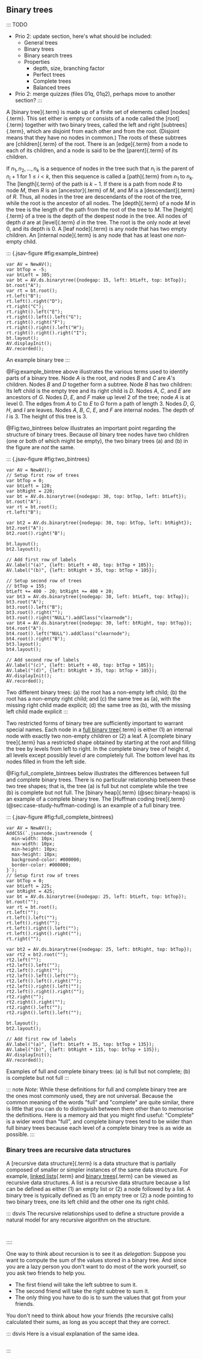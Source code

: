 
## Binary trees

::: TODO
- Prio 2: update section, here's what should be included:
    - General trees
    - Binary trees
    - Binary search trees
    - Properties
        - depth, size, branching factor
        - Perfect trees
        - Complete trees
        - Balanced trees
- Prio 2: merge quizzes (files 01q, 01q2), perhaps move to another section?
:::

A [binary tree]{.term} is made up of a finite
set of elements called [nodes]{.term}.
This set either is empty or consists of a node called the
[root]{.term} together with two binary trees,
called the left and right [subtrees]{.term}, which are disjoint from each other and from the root.
(Disjoint means that they have no nodes in common.) The roots of these
subtrees are [children]{.term} of the
root. There is an [edge]{.term} from a node to
each of its children, and a node is said to be the
[parent]{.term} of its children.

If $n_1, n_2, ..., n_k$ is a sequence of nodes in the tree such that
$n_i$ is the parent of $n_i+1$ for $1 \leq i < k$, then this sequence is
called a [path]{.term} from $n_1$ to $n_k$. The
[length]{.term} of the path is $k-1$. If there
is a path from node $R$ to node $M$, then $R$ is an
[ancestor]{.term} of $M$, and $M$ is a
[descendant]{.term} of $R$. Thus, all nodes in
the tree are descendants of the root of the tree, while the root is the
ancestor of all nodes. The [depth]{.term} of a
node $M$ in the tree is the length of the path from the root of the tree
to $M$. The [height]{.term} of a tree is the
depth of the deepest node in the tree. All nodes of depth $d$ are at
[level]{.term} $d$ in the tree. The root is the
only node at level 0, and its depth is 0. A
[leaf node]{.term} is any node that has two
empty children. An [internal node]{.term} is any
node that has at least one non-empty child.

::: {.jsav-figure #fig:example_bintree}
``` {latex-width=0.3}
var AV = NewAV();
var btTop = -5;
var btLeft = 305;
var bt = AV.ds.binarytree({nodegap: 15, left: btLeft, top: btTop});
bt.root("A");
var rt = bt.root();
rt.left("B");
rt.left().right("D");
rt.right("C");
rt.right().left("E");
rt.right().left().left("G");
rt.right().right("F");
rt.right().right().left("H");
rt.right().right().right("I");
bt.layout();
AV.displayInit();
AV.recorded();
```
An example binary tree
:::

@Fig:example_bintree above illustrates
the various terms used to identify parts of a binary tree.
Node $A$ is the root, and nodes $B$ and $C$ are $A$'s children.
Nodes $B$ and $D$ together form a subtree. Node $B$ has two
children: Its left child is the empty tree and its right child is $D$.
Nodes $A$, $C$, and $E$ are ancestors of $G$. Nodes $D$, $E$, and $F$
make up level 2 of the tree; node $A$ is at level 0. The edges from $A$
to $C$ to $E$ to $G$ form a path of length 3. Nodes $D$, $G$, $H$, and
$I$ are leaves. Nodes $A$, $B$, $C$, $E$, and $F$ are internal nodes.
The depth of $I$ is 3. The height of this tree is 3.


@Fig:two_bintrees below illustrates an important
point regarding the structure of binary trees. Because *all* binary tree
nodes have two children (one or both of which might be empty), the two
binary trees (a) and (b) in the figure are *not* the same.

::: {.jsav-figure #fig:two_bintrees}
```
var AV = NewAV();
// Setup first row of trees
var btTop = 0;
var btLeft = 120;
var btRight = 220;
var bt = AV.ds.binarytree({nodegap: 30, top: btTop, left: btLeft});
bt.root("A");
var rt = bt.root();
rt.left("B");

var bt2 = AV.ds.binarytree({nodegap: 30, top: btTop, left: btRight});
bt2.root("A");
bt2.root().right("B");

bt.layout();
bt2.layout();

// Add first row of labels
AV.label("(a)", {left: btLeft + 40, top: btTop + 105});
AV.label("(b)", {left: btRight + 35, top: btTop + 105});

// Setup second row of trees
// btTop = 155;
btLeft += 400 - 20; btRight += 400 + 20;
var bt3 = AV.ds.binarytree({nodegap: 30, left: btLeft, top: btTop});
bt3.root("A");
bt3.root().left("B");
bt3.root().right("");
bt3.root().right("NULL").addClass("clearnode");
var bt4 = AV.ds.binarytree({nodegap: 30, left: btRight, top: btTop});
bt4.root("A");
bt4.root().left("NULL").addClass("clearnode");
bt4.root().right("B");
bt3.layout();
bt4.layout();

// Add second row of labels
AV.label("(c)", {left: btLeft + 40, top: btTop + 105});
AV.label("(d)", {left: btRight + 35, top: btTop + 105});
AV.displayInit();
AV.recorded();
```

Two different binary trees:
(a) the root has a non-empty left child;
(b) the root has a non-empty right child; and
(c) the same tree as (a), with the missing right child made explicit;
(d) the same tree as (b), with the missing left child made explicit
:::

Two restricted forms of binary tree are sufficiently important to
warrant special names. Each node in a
[full binary tree](#full-tree){.term} is either
(1) an internal node with exactly two non-empty children or (2) a leaf.
A [complete binary tree]{.term} has a restricted
shape obtained by starting at the root and filling the tree by levels
from left to right. In the complete binary tree of height $d$, all
levels except possibly level $d$ are completely full. The bottom level
has its nodes filled in from the left side.

@Fig:full_complete_bintrees below illustrates
the differences between full and complete binary trees. There is no
particular relationship between these two tree shapes; that is, the tree (a) is
full but not complete while the tree (b) is complete but not full.
The [binary heap]{.term} (@sec:binary-heaps) is an example of a complete binary tree.
The [Huffman coding tree]{.term} (@sec:case-study-huffman-coding) is an example of a full binary tree.

::: {.jsav-figure #fig:full_complete_bintrees}
``` {latex-width=0.6}
var AV = NewAV();
AddCSS(`.jsavnode.jsavtreenode {
  min-width: 10px;
  max-width: 10px;
  min-height: 10px;
  max-height: 10px;
  background-color: #000000;
  border-color: #000000;
}`);
// Setup first row of trees
var btTop = 0;
var btLeft = 225;
var btRight = 425;
var bt = AV.ds.binarytree({nodegap: 25, left: btLeft, top: btTop});
bt.root("");
var rt = bt.root();
rt.left("");
rt.left().left("");
rt.left().right("");
rt.left().right().left("");
rt.left().right().right("");
rt.right("");

var bt2 = AV.ds.binarytree({nodegap: 25, left: btRight, top: btTop});
var rt2 = bt2.root("");
rt2.left("");
rt2.left().left("");
rt2.left().right("");
rt2.left().left().left("");
rt2.left().left().right("");
rt2.left().right().left("");
rt2.left().right().right("");
rt2.right("");
rt2.right().right("");
rt2.right().left("");
rt2.right().left().left("");

bt.layout();
bt2.layout();

// Add first row of labels
AV.label("(a)", {left: btLeft + 35, top: btTop + 135});
AV.label("(b)", {left: btRight + 115, top: btTop + 135});
AV.displayInit();
AV.recorded();
```
Examples of full and complete binary trees:
(a) is full but not complete; (b) is complete but not full
:::

::: note
*Note*: While these definitions for full and complete binary tree are the
ones most commonly used, they are not universal. Because the common
meaning of the words "full" and "complete" are quite similar,
there is little that you can do to distinguish between them other
than to memorise the definitions. Here is a memory aid that you
might find useful: "Complete" is a wider word than "full", and
complete binary trees tend to be wider than full binary trees
because each level of a complete binary tree is as wide as possible.
:::


### Binary trees are recursive data structures

A [recursive data structure]{.term} is a data
structure that is partially composed of smaller or simpler instances of
the same data structure. For example,
[linked lists](#linked-list){.term} and
[binary trees](#binary-tree){.term} can be
viewed as recursive data structures. A list is a recursive data
structure because a list can be defined as either (1) an empty list or
(2) a node followed by a list. A binary tree is typically defined as (1)
an empty tree or (2) a node pointing to two binary trees, one its left
child and the other one its right child.

::: dsvis
The recursive relationships used to define a structure provide a natural
model for any recursive algorithm on the structure.

``` {.jsav-figure src="Binary/ListRecDSCON.js" links="Binary/RecursiveDSCON.css"}
```

``` {.jsav-figure src="Binary/BinRecDSCON.js" links="Binary/RecursiveDSCON.css"}
```
::::

One way to think about recursion is to see it as *delegation*:
Suppose you want to compute the sum of the values stored in a binary tree.
And since you are a lazy person you don't want to do most of the work yourself, so you ask two friends to help you.

- The first friend will take the left subtree to sum it.
- The second friend will take the right subtree to sum it.
- The only thing you have to do is to sum the values that got from your friends.

You don't need to think about how your friends (the recursive calls) calculated their sums, as long as you accept that they are correct.

::: dsvis
Here is a visual explanation of the same idea.

``` {.jsav-animation src="Binary/SumBinaryTreeCON.js" links="Binary/RecursiveDSCON.css"}
```
:::
